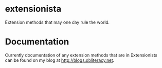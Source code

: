 extensionista
=============

Extension methods that may one day rule the world.

Documentation
=============

Currently documentation of any extension methods that are in Extensionista can be found on my blog at http://blogs.obliteracy.net.
